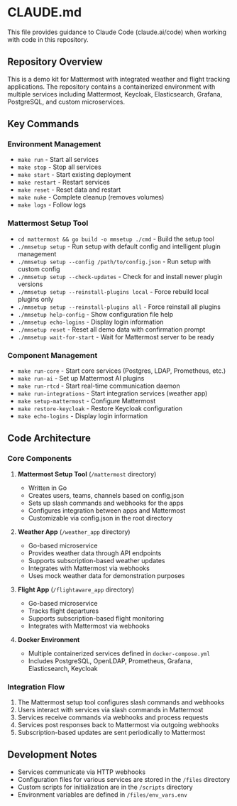 # CLAUDE.md

This file provides guidance to Claude Code (claude.ai/code) when working with code in this repository.

## Repository Overview

This is a demo kit for Mattermost with integrated weather and flight tracking applications. The repository contains a containerized environment with multiple services including Mattermost, Keycloak, Elasticsearch, Grafana, PostgreSQL, and custom microservices.

## Key Commands

### Environment Management
- `make run` - Start all services
- `make stop` - Stop all services
- `make start` - Start existing deployment
- `make restart` - Restart services
- `make reset` - Reset data and restart
- `make nuke` - Complete cleanup (removes volumes)
- `make logs` - Follow logs

### Mattermost Setup Tool
- `cd mattermost && go build -o mmsetup ./cmd` - Build the setup tool
- `./mmsetup setup` - Run setup with default config and intelligent plugin management
- `./mmsetup setup --config /path/to/config.json` - Run setup with custom config
- `./mmsetup setup --check-updates` - Check for and install newer plugin versions
- `./mmsetup setup --reinstall-plugins local` - Force rebuild local plugins only
- `./mmsetup setup --reinstall-plugins all` - Force reinstall all plugins
- `./mmsetup help-config` - Show configuration file help
- `./mmsetup echo-logins` - Display login information
- `./mmsetup reset` - Reset all demo data with confirmation prompt
- `./mmsetup wait-for-start` - Wait for Mattermost server to be ready

### Component Management
- `make run-core` - Start core services (Postgres, LDAP, Prometheus, etc.)
- `make run-ai` - Set up Mattermost AI plugins
- `make run-rtcd` - Start real-time communication daemon
- `make run-integrations` - Start integration services (weather app)
- `make setup-mattermost` - Configure Mattermost
- `make restore-keycloak` - Restore Keycloak configuration
- `make echo-logins` - Display login information

## Code Architecture

### Core Components

1. **Mattermost Setup Tool** (`/mattermost` directory)
   - Written in Go
   - Creates users, teams, channels based on config.json
   - Sets up slash commands and webhooks for the apps
   - Configures integration between apps and Mattermost
   - Customizable via config.json in the root directory

2. **Weather App** (`/weather_app` directory)
   - Go-based microservice
   - Provides weather data through API endpoints
   - Supports subscription-based weather updates
   - Integrates with Mattermost via webhooks
   - Uses mock weather data for demonstration purposes

3. **Flight App** (`/flightaware_app` directory)
   - Go-based microservice
   - Tracks flight departures
   - Supports subscription-based flight monitoring
   - Integrates with Mattermost via webhooks

4. **Docker Environment**
   - Multiple containerized services defined in `docker-compose.yml`
   - Includes PostgreSQL, OpenLDAP, Prometheus, Grafana, Elasticsearch, Keycloak

### Integration Flow

1. The Mattermost setup tool configures slash commands and webhooks
2. Users interact with services via slash commands in Mattermost
3. Services receive commands via webhooks and process requests
4. Services post responses back to Mattermost via outgoing webhooks
5. Subscription-based updates are sent periodically to Mattermost

## Development Notes

- Services communicate via HTTP webhooks
- Configuration files for various services are stored in the `/files` directory
- Custom scripts for initialization are in the `/scripts` directory
- Environment variables are defined in `/files/env_vars.env`